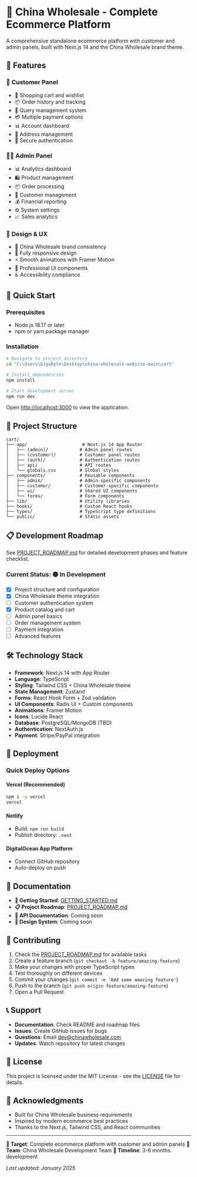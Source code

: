 # 🛒 China Wholesale - Complete Ecommerce Platform

A comprehensive standalone ecommerce platform with customer and admin panels, built with Next.js 14 and the China Wholesale brand theme.

## 🌟 Features

### 👤 **Customer Panel**
- 🛒 Shopping cart and wishlist
- 📦 Order history and tracking
- 💬 Query management system
- 💳 Multiple payment options
- 📊 Account dashboard
- 📍 Address management
- 🔐 Secure authentication

### 👨‍💼 **Admin Panel**
- 📊 Analytics dashboard
- 🛍️ Product management
- 📦 Order processing
- 👥 Customer management
- 💰 Financial reporting
- ⚙️ System settings
- 📈 Sales analytics

### 🎨 **Design & UX**
- 🎯 China Wholesale brand consistency
- 📱 Fully responsive design
- ⚡ Smooth animations with Framer Motion
- 🎪 Professional UI components
- ♿ Accessibility compliance

## 🚀 Quick Start

### Prerequisites
- Node.js 18.17 or later
- npm or yarn package manager

### Installation
```bash
# Navigate to project directory
cd "C:\Users\GigaByte\Desktop\china-wholesale-website-main\cart"

# Install dependencies
npm install

# Start development server
npm run dev
```

Open [http://localhost:3000](http://localhost:3000) to view the application.

## 📁 Project Structure

```
cart/
├── app/                     # Next.js 14 App Router
│   ├── (admin)/            # Admin panel routes
│   ├── (customer)/         # Customer panel routes
│   ├── (auth)/             # Authentication routes
│   ├── api/                # API routes
│   └── globals.css         # Global styles
├── components/             # Reusable components
│   ├── admin/              # Admin-specific components
│   ├── customer/           # Customer-specific components
│   ├── ui/                 # Shared UI components
│   └── forms/              # Form components
├── lib/                    # Utility libraries
├── hooks/                  # Custom React hooks
├── types/                  # TypeScript type definitions
└── public/                 # Static assets
```

## 📋 Development Roadmap

See [PROJECT_ROADMAP.md](./PROJECT_ROADMAP.md) for detailed development phases and feature checklist.

### Current Status: 🟡 **In Development**

- [x] Project structure and configuration
- [x] China Wholesale theme integration
- [ ] Customer authentication system
- [x] Product catalog and cart
- [ ] Admin panel basics
- [ ] Order management system
- [ ] Payment integration
- [ ] Advanced features

## 🛠️ Technology Stack

- **Framework**: Next.js 14 with App Router
- **Language**: TypeScript
- **Styling**: Tailwind CSS + China Wholesale theme
- **State Management**: Zustand
- **Forms**: React Hook Form + Zod validation
- **UI Components**: Radix UI + Custom components
- **Animations**: Framer Motion
- **Icons**: Lucide React
- **Database**: PostgreSQL/MongoDB (TBD)
- **Authentication**: NextAuth.js
- **Payment**: Stripe/PayPal integration

## 🚀 Deployment

### Quick Deploy Options

#### Vercel (Recommended)
```bash
npm i -g vercel
vercel
```

#### Netlify
- Build: `npm run build`
- Publish directory: `.next`

#### DigitalOcean App Platform
- Connect GitHub repository
- Auto-deploy on push

## 📖 Documentation

- **🚀 Getting Started**: [GETTING_STARTED.md](./GETTING_STARTED.md)
- **📋 Project Roadmap**: [PROJECT_ROADMAP.md](./PROJECT_ROADMAP.md)
- **🔧 API Documentation**: Coming soon
- **🎨 Design System**: Coming soon

## 🤝 Contributing

1. Check the [PROJECT_ROADMAP.md](./PROJECT_ROADMAP.md) for available tasks
2. Create a feature branch (`git checkout -b feature/amazing-feature`)
3. Make your changes with proper TypeScript types
4. Test thoroughly on different devices
5. Commit your changes (`git commit -m 'Add some amazing feature'`)
6. Push to the branch (`git push origin feature/amazing-feature`)
7. Open a Pull Request

## 📞 Support

- **Documentation**: Check README and roadmap files
- **Issues**: Create GitHub issues for bugs
- **Questions**: Email dev@chinawholesale.com
- **Updates**: Watch repository for latest changes

## 📄 License

This project is licensed under the MIT License - see the [LICENSE](LICENSE) file for details.

## 🙏 Acknowledgments

- Built for China Wholesale business requirements
- Inspired by modern ecommerce best practices
- Thanks to the Next.js, Tailwind CSS, and React communities

---

**🎯 Target**: Complete ecommerce platform with customer and admin panels
**👥 Team**: China Wholesale Development Team
**📅 Timeline**: 3-6 months development

*Last updated: January 2025*
